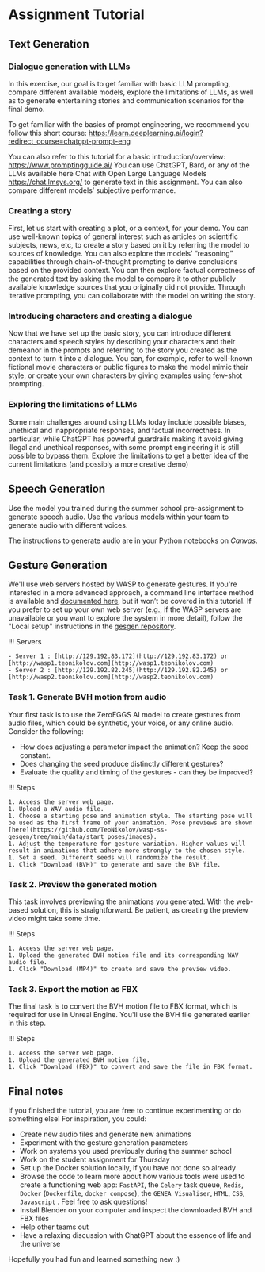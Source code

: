 # Assignment Tutorial

## Text Generation

### Dialogue generation with LLMs

In this exercise, our goal is to get familiar with basic LLM prompting, compare different available models, 
explore the limitations of LLMs, as well as to generate entertaining stories and communication scenarios 
for the final demo.

To get familiar with the basics of prompt engineering, we recommend you follow this short course: 
https://learn.deeplearning.ai/login?redirect_course=chatgpt-prompt-eng

You can also refer to this tutorial for a basic introduction/overview: https://www.promptingguide.ai/
You can use ChatGPT, Bard, or any of the LLMs available here Chat with Open Large Language Models 
https://chat.lmsys.org/ to generate text in this assignment. You can also compare different models’ subjective 
performance.

### Creating a story

First, let us start with creating a plot, or a context, for your demo. You can use well-known topics of 
general interest such as articles on scientific subjects, news, etc, to create a story based on it by 
referring the model to sources of knowledge. You can also explore the models’ “reasoning” capabilities 
through chain-of-thought prompting to derive conclusions based on the provided context. You can then 
explore factual correctness of the generated text by asking the model to compare it to other publicly 
available knowledge sources that you originally did not provide. Through iterative prompting, you can 
collaborate with the model on writing the story.

### Introducing characters and creating a dialogue

Now that we have set up the basic story, you can introduce different characters and speech styles by 
describing your characters and their demeanor in the prompts and referring to the story you created as 
the context to turn it into a dialogue. You can, for example, refer to well-known fictional movie 
characters or public figures to make the model mimic their style, or create your own characters by giving 
examples using few-shot prompting.

### Exploring the limitations of LLMs

Some main challenges around using LLMs today include possible biases, unethical and inappropriate 
responses, and factual incorrectness. In particular, while ChatGPT has powerful guardrails making it
avoid giving illegal and unethical responses, with some prompt engineering it is still possible to bypass 
them. Explore the limitations to get a better idea of the current limitations (and possibly a more creative 
demo)

## Speech Generation

Use the model you trained during the summer school pre-assignment to generate speech audio. Use the various models within your team to generate audio with different voices.

The instructions to generate audio are in your Python notebooks on *Canvas*.

## Gesture Generation

We'll use web servers hosted by WASP to generate gestures. If you're interested in a more advanced approach, a command line interface method is available and [documented here](https://github.com/TeoNikolov/wasp-ss-gesgen/blob/main/tutorial.md#approach-b---docker-cli), but it won’t be covered in this tutorial. If you prefer to set up your own web server (e.g., if the WASP servers are unavailable or you want to explore the system in more detail), follow the "Local setup" instructions in the [gesgen repository](https://github.com/TeoNikolov/wasp-ss2023-gesgen/).

!!! Servers
    
    - Server 1 : [http://129.192.83.172](http://129.192.83.172) or [http://wasp1.teonikolov.com](http://wasp1.teonikolov.com)
    - Server 2 : [http://129.192.82.245](http://129.192.82.245) or [http://wasp2.teonikolov.com](http://wasp2.teonikolov.com)

### Task 1. Generate BVH motion from audio

Your first task is to use the ZeroEGGS AI model to create gestures from audio files, which could be synthetic, your voice, or any online audio. Consider the following:

- How does adjusting a parameter impact the animation? Keep the seed constant.
- Does changing the seed produce distinctly different gestures?
- Evaluate the quality and timing of the gestures - can they be improved?

!!! Steps
    	
    1. Access the server web page.
    1. Upload a WAV audio file.
    1. Choose a starting pose and animation style. The starting pose will be used as the first frame of your animation. Pose previews are shown [here](https://github.com/TeoNikolov/wasp-ss-gesgen/tree/main/data/start_poses/images).
    1. Adjust the temperature for gesture variation. Higher values will result in animations that adhere more strongly to the chosen style.
    1. Set a seed. Different seeds will randomize the result.
    1. Click "Download (BVH)" to generate and save the BVH file.

### Task 2. Preview the generated motion

This task involves previewing the animations you generated. With the web-based solution, this is straightforward. Be patient, as creating the preview video might take some time.

!!! Steps
    
    1. Access the server web page.
    1. Upload the generated BVH motion file and its corresponding WAV audio file.
    1. Click "Download (MP4)" to create and save the preview video.

### Task 3. Export the motion as FBX

The final task is to convert the BVH motion file to FBX format, which is required for use in Unreal Engine. You'll use the BVH file generated earlier in this step.

!!! Steps
    
    1. Access the server web page.
    1. Upload the generated BVH motion file.
    1. Click "Download (FBX)" to convert and save the file in FBX format.

## Final notes

If you finished the tutorial, you are free to continue experimenting or do something else! For inspiration, you could:

- Create new audio files and generate new animations
- Experiment with the gesture generation parameters
- Work on systems you used previously during the summer school
- Work on the student assignment for Thursday
- Set up the Docker solution locally, if you have not done so already
- Browse the code to learn more about how various tools were used to create a functioning web app: `FastAPI`, the `Celery` task queue, `Redis`, `Docker` (`Dockerfile`, `docker compose`), the `GENEA Visualiser`, `HTML`, `CSS`, `Javascript` . Feel free to ask questions!
- Install Blender on your computer and inspect the downloaded BVH and FBX files
- Help other teams out
- Have a relaxing discussion with ChatGPT about the essence of life and the universe

Hopefully you had fun and learned something new :)

